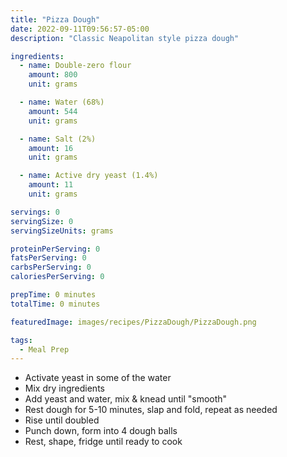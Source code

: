 ```yaml
---
title: "Pizza Dough"
date: 2022-09-11T09:56:57-05:00
description: "Classic Neapolitan style pizza dough"

ingredients:
  - name: Double-zero flour
    amount: 800
    unit: grams

  - name: Water (68%)
    amount: 544
    unit: grams

  - name: Salt (2%)
    amount: 16
    unit: grams

  - name: Active dry yeast (1.4%)
    amount: 11
    unit: grams

servings: 0
servingSize: 0
servingSizeUnits: grams

proteinPerServing: 0
fatsPerServing: 0
carbsPerServing: 0
caloriesPerServing: 0

prepTime: 0 minutes
totalTime: 0 minutes

featuredImage: images/recipes/PizzaDough/PizzaDough.png

tags:
  - Meal Prep
---
```


- Activate yeast in some of the water
- Mix dry ingredients
- Add yeast and water, mix &amp; knead until "smooth"
- Rest dough for 5-10 minutes, slap and fold, repeat as needed
- Rise until doubled
- Punch down, form into 4 dough balls
- Rest, shape, fridge until ready to cook
